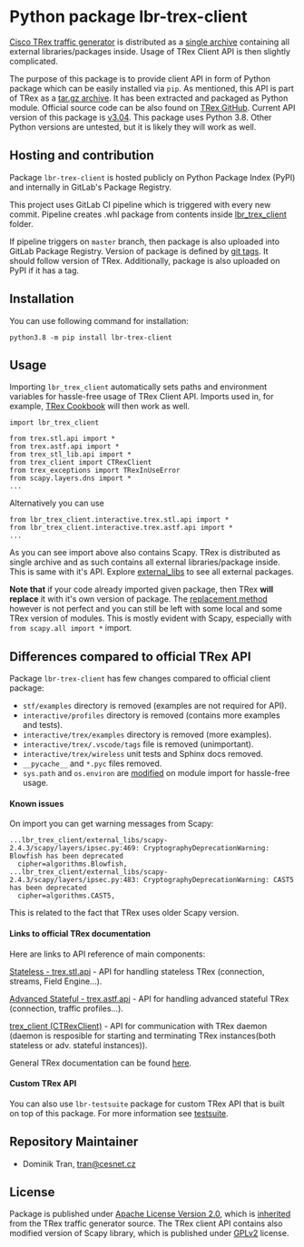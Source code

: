 # Python package lbr-trex-client

[Cisco TRex traffic generator](https://trex-tgn.cisco.com/) is distributed as a
[single archive](https://trex-tgn.cisco.com/trex/doc/trex_manual.html#_obtaining_the_trex_package)
containing all external libraries/packages inside. Usage of TRex Client API is then
slightly complicated.

The purpose of this package is to provide client API in form of Python package
which can be easily installed via `pip`. As mentioned, this API is part of
TRex as a [tar.gz archive](https://trex-tgn.cisco.com/trex/doc/cp_docs/index.html#client-package).
It has been extracted and packaged as Python module. Official source code can be also found on
[TRex GitHub](https://github.com/cisco-system-traffic-generator/trex-core).
Current API version of this package is [v3.04](https://trex-tgn.cisco.com/trex/doc/release_notes.html#_release_3_04).
This package uses Python 3.8. Other Python versions are untested, but it is likely they will work as well.


## Hosting and contribution

Package `lbr-trex-client` is hosted publicly on Python Package Index (PyPI)
and internally in GitLab's Package Registry.

This project uses GitLab CI pipeline which is triggered
with every new commit. Pipeline creates .whl package from contents
inside [lbr_trex_client](./lbr_trex_client) folder.

If pipeline triggers on `master` branch, then package is also uploaded into
GitLab Package Registry. Version of package is defined by [git tags](https://pypi.org/project/setuptools-git-versioning/).
It should follow version of TRex.
Additionally, package is also uploaded on PyPI if it has a tag.


## Installation

You can use following command for installation:

```
python3.8 -m pip install lbr-trex-client
```


## Usage

Importing `lbr_trex_client` automatically sets paths and environment variables
for hassle-free usage of TRex Client API. Imports used in, for example,
[TRex Cookbook](https://github.com/cisco-system-traffic-generator/trex-core/blob/master/doc/trex_cookbook.asciidoc)
will then work as well.

```
import lbr_trex_client

from trex.stl.api import *
from trex.astf.api import *
from trex_stl_lib.api import *
from trex_client import CTRexClient
from trex_exceptions import TRexInUseError
from scapy.layers.dns import *
...
```

Alternatively you can use

```
from lbr_trex_client.interactive.trex.stl.api import *
from lbr_trex_client.interactive.trex.astf.api import *
...
```

As you can see import above also contains Scapy. TRex is distributed as single archive
and as such contains all external libraries/package inside. This is same with it's API.
Explore [external_libs](./lbr_trex_client/external_libs) to see all external packages.

**Note that** if your code already imported given package, then TRex **will replace** it with it's
own version of package. The [replacement method](./lbr_trex_client/interactive/trex/__init__.py)
however is not perfect and you can still be left with some local and some TRex version of modules.
This is mostly evident with Scapy, especially with `from scapy.all import *` import.


## Differences compared to official TRex API

Package `lbr-trex-client` has few changes compared to official client package:
 - `stf/examples` directory is removed (examples are not required for API).
 - `interactive/profiles` directory is removed (contains more examples and tests).
 - `interactive/trex/examples` directory is removed (more examples).
 - `interactive/trex/.vscode/tags` file is removed (unimportant).
 - `interactive/trex/wireless` unit tests and Sphinx docs removed.
 - `__pycache__` and `*.pyc` files removed.
 - `sys.path` and `os.environ` are [modified](./lbr_trex_client/__init__.py) on module import for hassle-free usage.

#### Known issues

On import you can get warning messages from Scapy:

```
...lbr_trex_client/external_libs/scapy-2.4.3/scapy/layers/ipsec.py:469: CryptographyDeprecationWarning: Blowfish has been deprecated
  cipher=algorithms.Blowfish,
...lbr_trex_client/external_libs/scapy-2.4.3/scapy/layers/ipsec.py:483: CryptographyDeprecationWarning: CAST5 has been deprecated
  cipher=algorithms.CAST5,
```

This is related to the fact that TRex uses older Scapy version.

#### Links to official TRex documentation

Here are links to API reference of main components:

[Stateless - trex.stl.api](https://trex-tgn.cisco.com/trex/doc/cp_stl_docs/index.html#api-reference) - API for handling stateless TRex (connection, streams, Field Engine...).

[Advanced Stateful - trex.astf.api](https://trex-tgn.cisco.com/trex/doc/cp_astf_docs/index.html#api-reference) - API for handling advanced stateful TRex (connection, traffic profiles...).

[trex_client (CTRexClient)](https://trex-tgn.cisco.com/trex/doc/cp_docs/index.html#api-reference) - API for communication with TRex daemon (daemon is resposible for starting and terminating TRex instances(both stateless or adv. stateful instances)).

General TRex documentation can be found [here](https://trex-tgn.cisco.com/trex/doc/index.html).

#### Custom TRex API

You can also use `lbr-testsuite` package for custom TRex API that is built on top of this package.
For more information see [testsuite](https://pypi.org/project/lbr-testsuite/).


## Repository Maintainer

- Dominik Tran, tran@cesnet.cz

## License

Package is published under [Apache License Version 2.0](./LICENSE), which is [inherited](https://github.com/cisco-system-traffic-generator/trex-core/blob/master/LICENSE) from the TRex traffic generator
source. The TRex client API contains also modified version of Scapy library, which is published under
[GPLv2](./lbr_trex_client/external_libs/scapy-2.4.3/LICENSE) license.
